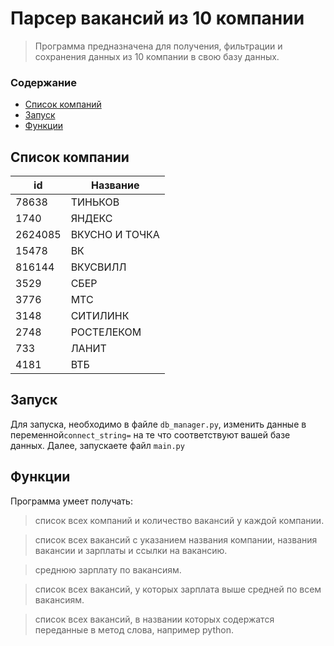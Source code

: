 # Парсер вакансий из 10 компании

> Программа предназначена для получения, фильтрации и 
> сохранения данных из 10 компании в свою базу данных.


### Содержание


- [Список компаний](#список-компании)
- [Запуск](#запуск)
- [Функции](#функции)

## Список компании

| id | Название     |
|----|--------------|
|78638| ТИНЬКОВ      |
|1740| ЯНДЕКС       |
|2624085|ВКУСНО И ТОЧКА|
|15478| ВК           |
|816144| ВКУСВИЛЛ     |
|3529| СБЕР         |
|3776| МТС          |
|3148| СИТИЛИНК     |
|2748| РОСТЕЛЕКОМ   |
|733| ЛАНИТ        |
|4181| ВТБ          |

## Запуск

Для запуска, необходимо в файле ```db_manager.py```, изменить данные в переменной```connect_string=```
на те что соответствуют вашей базе данных.
Далее, запускаете файл ```main.py```

## Функции

Программа умеет получать:

> список всех компаний и количество вакансий у каждой компании.
 
> список всех вакансий с указанием названия компании, названия вакансии и зарплаты и ссылки на вакансию.
 
> среднюю зарплату по вакансиям.
 
> список всех вакансий, у которых зарплата выше средней по всем вакансиям.
 
> список всех вакансий, в названии которых содержатся переданные в метод слова, например python.

